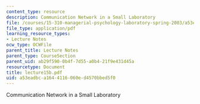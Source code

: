 ```yaml
---
content_type: resource
description: Communication Network in a Small Laboratory
file: /courses/15-310-managerial-psychology-laboratory-spring-2003/a53eadbca1644116060ed4570bbed5f0_lecture15b.pdf
file_type: application/pdf
learning_resource_types:
- Lecture Notes
ocw_type: OCWFile
parent_title: Lecture Notes
parent_type: CourseSection
parent_uid: ab29f590-0b4f-7d55-a0b4-21f9e431d45a
resourcetype: Document
title: lecture15b.pdf
uid: a53eadbc-a164-4116-060e-d4570bbed5f0
---
```

Communication Network in a Small Laboratory

